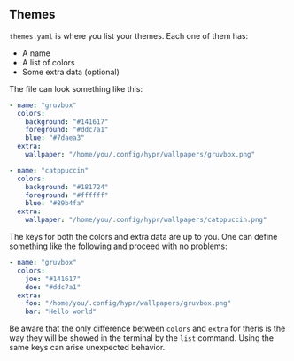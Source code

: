 ## Themes

`themes.yaml` is where you list your themes. Each one of them has:

- A name
- A list of colors
- Some extra data (optional)

The file can look something like this:

```yaml
- name: "gruvbox"
  colors:
    background: "#141617"
    foreground: "#ddc7a1"
    blue: "#7daea3"
  extra:
    wallpaper: "/home/you/.config/hypr/wallpapers/gruvbox.png"

- name: "catppuccin"
  colors:
    background: "#181724"
    foreground: "#ffffff"
    blue: "#89b4fa"
  extra:
    wallpaper: "/home/you/.config/hypr/wallpapers/catppuccin.png"
```

The keys for both the colors and extra data are up to you. One can define something like the following and proceed with no problems:

```yaml
- name: "gruvbox"
  colors:
    joe: "#141617"
    doe: "#ddc7a1"
  extra:
    foo: "/home/you/.config/hypr/wallpapers/gruvbox.png"
    bar: "Hello world"
```

Be aware that the only difference between `colors` and `extra` for theris is the way they will be showed in the terminal
by the `list` command. Using the same keys can arise unexpected behavior.
